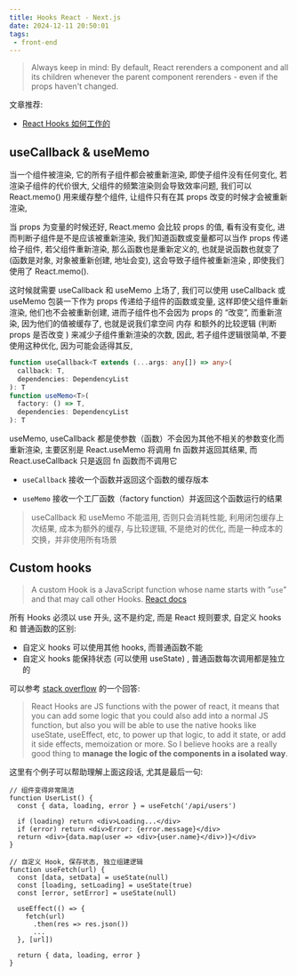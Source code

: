 ```yaml
---
title: Hooks React - Next.js
date: 2024-12-11 20:50:01
tags:
 - front-end
---
```


> Always keep in mind: By default, React rerenders a component and all its children whenever the parent component rerenders - even if the props haven't changed.

文章推荐:

- [React Hooks 如何工作的](https://eliav2.github.io/how-react-hooks-work/)

## useCallback & useMemo

当一个组件被渲染, 它的所有子组件都会被重新渲染, 即使子组件没有任何变化, 若渲染子组件的代价很大, 父组件的频繁渲染则会导致效率问题, 我们可以 React.memo() 用来缓存整个组件, 让组件只有在其 props 改变的时候才会被重新渲染, 

当 props 为变量的时候还好, React.memo 会比较 props 的值, 看有没有变化, 进而判断子组件是不是应该被重新渲染, 我们知道函数或变量都可以当作 props 传递给子组件, 若父组件重新渲染, 那么函数也是重新定义的, 也就是说函数也就变了(函数是对象, 对象被重新创建, 地址会变), 这会导致子组件被重新渲染 , 即使我们使用了 React.memo(). 

这时候就需要 useCallback 和 useMemo 上场了, 我们可以使用 useCallback 或 useMemo 包装一下作为 props 传递给子组件的函数或变量, 这样即使父组件重新渲染, 他们也不会被重新创建, 进而子组件也不会因为 props 的 “改变”, 而重新渲染, 因为他们的值被缓存了, 也就是说我们拿空间 内存 和额外的比较逻辑 (判断 props 是否改变 ) 来减少子组件重新渲染的次数, 因此, 若子组件逻辑很简单, 不要使用这种优化, 因为可能会适得其反, 

```ts
function useCallback<T extends (...args: any[]) => any>(
  callback: T,
  dependencies: DependencyList
): T
function useMemo<T>(
  factory: () => T,
  dependencies: DependencyList
): T
```

useMemo, useCallback 都是使参数（函数）不会因为其他不相关的参数变化而重新渲染, 主要区别是 React.useMemo 将调用 fn 函数并返回其结果, 而 React.useCallback 只是返回 fn 函数而不调用它

- `useCallback` 接收一个函数并返回这个函数的缓存版本

- `useMemo` 接收一个工厂函数（factory function）并返回这个函数运行的结果

> useCallback 和 useMemo 不能滥用, 否则只会消耗性能, 利用闭包缓存上次结果, 成本为额外的缓存, 与比较逻辑, 不是绝对的优化, 而是一种成本的交换，并非使用所有场景

## Custom hooks

> A custom Hook is a JavaScript function whose name starts with ”`use`” and that may call other Hooks. [React docs](https://legacy.reactjs.org/docs/hooks-custom.html)

所有 Hooks 必须以 use 开头, 这不是约定, 而是 React 规则要求, 自定义 hooks 和 普通函数的区别:

- 自定义 hooks 可以使用其他 hooks, 而普通函数不能
- 自定义 hooks 能保持状态 (可以使用 useState) , 普通函数每次调用都是独立的

可以参考 [stack overflow](https://stackoverflow.com/a/64904812/16317008) 的一个回答: 

> React Hooks are JS functions with the power of react, it means that you can add some logic that you could also add into a normal JS function, but also you will be able to use the native hooks like useState, useEffect, etc, to power up that logic, to add it state, or add it side effects, memoization or more. So I believe hooks are a really good thing to **manage the logic of the components in a isolated way**.

这里有个例子可以帮助理解上面这段话, 尤其是最后一句:

```jS
// 组件变得非常简洁
function UserList() {
  const { data, loading, error } = useFetch('/api/users')

  if (loading) return <div>Loading...</div>
  if (error) return <div>Error: {error.message}</div>
  return <div>{data.map(user => <div>{user.name}</div>)}</div>
}

// 自定义 Hook, 保存状态, 独立组建逻辑
function useFetch(url) {
  const [data, setData] = useState(null)
  const [loading, setLoading] = useState(true)
  const [error, setError] = useState(null)

  useEffect(() => {
    fetch(url)
      .then(res => res.json())
      ...
  }, [url])

  return { data, loading, error }
}
```

